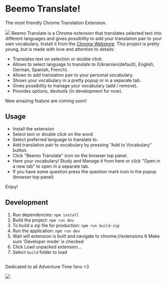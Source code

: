 # Beemo Translate!
The most friendly Chrome Translation Extension.

![](src/images/recorder.png)
Beemo Translate is a Chrome extension that translates selected text into different languages and gives possibility
to add your translation pair to your own vocabulary.
Install it from the [Chrome Webstore](link).
This project is pretty young, but is made with love and attention to details:

- Translates text on selection or double click.
- Allows to select language to translate to (Ukrainian(default), English, German, Spanish, French). 
- Allows to add translation pair to your personal vocabulary.
- Shows your vocabulary in a pretty popup or in a separate tab.
- Gives possibility to manage your vocabulary (add / remove).
- Provides options, devtools (in development for now).

New amazing feature are coming soon!

## Usage

- Install the extension
- Select text or double click on the word
- Select preferred language to translate to.
- Add translation pair to vocabulary by pressing "Add to Vocabulary" button.
- Click "Beemo Translate" icon on the browser top panel.
- Here your vocabulary! Study and Manage it from here or click "Open in a new tab" to open in a separate tab.
- If you have some question press the question mark icon in the popup (browser top panel)

Enjoy!

## Development

1. Run dependencies: `npm install`
2. Build the project: `npm run dev`
3. To build a zip file for production: `npm run build-zip`
4. Run the application: `npm run dev`
5. Wait will extension is built and navigate to chrome://extensions
6 Make sure 'Developer mode' is checked
7. Click Load unpacked extension...
8. Select `build` folder to load

## 
Dedicated to all Adventure Time fans <3

![](https://orig00.deviantart.net/40d9/f/2012/221/5/b/beemo_dancing_by_norrling-d5afmpo.gif)
